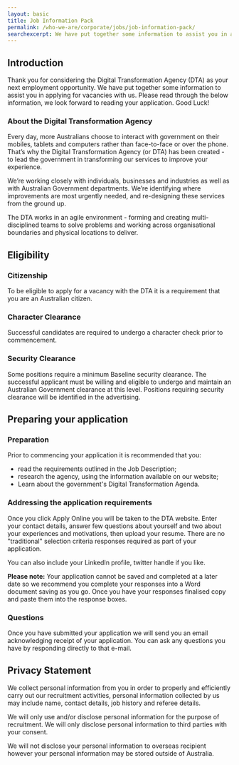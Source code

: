 ```yaml
---
layout: basic
title: Job Information Pack
permalink: /who-we-are/corporate/jobs/job-information-pack/
searchexcerpt: We have put together some information to assist you in applying for vacancies with us as developers, user researchers, digital leaders and designers.
---
```

## Introduction

Thank you for considering the Digital Transformation Agency (DTA) as your next employment opportunity. We have put together some information to assist you in applying for vacancies with us. Please read through the below information, we look forward to reading your application. Good Luck!

### About the Digital Transformation Agency

Every day, more Australians choose to interact with government on their mobiles, tablets and computers rather than face-to-face or over the phone. That’s why the Digital Transformation Agency (or DTA) has been created - to lead the government in transforming our services to improve your experience.

We’re working closely with individuals, businesses and industries as well as with Australian Government departments. We’re identifying where improvements are most urgently needed, and re-designing these services from the ground up.

The DTA works in an agile environment - forming and creating multi-disciplined teams to solve problems and working across organisational boundaries and physical locations to deliver.

## Eligibility

### Citizenship
To be eligible to apply for a vacancy with the DTA it is a requirement that you are an Australian citizen. 

### Character Clearance
Successful candidates are required to undergo a character check prior to commencement. 

### Security Clearance
Some positions require a minimum Baseline security clearance. The successful applicant must be willing and eligible to undergo and maintain an Australian Government clearance at this level. Positions requiring security clearance will be identified in the advertising.

## Preparing your application

### Preparation
Prior to commencing your application it is recommended that you:
* read the requirements outlined in the Job Description;
* research the agency, using the information available on our website;
* Learn about the government's Digital Transformation Agenda.

### Addressing the application requirements
Once you click Apply Online you will be taken to the DTA website. Enter your contact details, answer few questions about yourself and two about your experiences and motivations, then upload your resume. There are no "traditional" selection criteria responses required as part of your application. 

You can also include your LinkedIn profile, twitter handle if you like.

**Please note:** Your application cannot be saved and completed at a later date so we recommend you complete your responses into a Word document saving as you go. Once you have your responses finalised copy and paste them into the response boxes. 

### Questions
Once you have submitted your application we will send you an email acknowledging receipt of your application. You can ask any questions you have by responding directly to that e-mail.

## Privacy Statement

We collect personal information from you in order to properly and efficiently carry out our recruitment activities, personal information collected by us may include name, contact details, job history and referee details. 

We will only use and/or disclose personal information for the purpose of recruitment. We will only disclose personal information to third parties with your consent.   

We will not disclose your personal information to overseas recipient however your personal information may be stored outside of Australia. 


